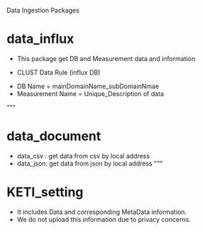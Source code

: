 Data Ingestion Packages

# data_influx
- This package get DB and Measurement data and information
* CLUST Data Rule (influx DB)
- DB Name = mainDomainName_subDomainNmae
- Measurement Name = Unique_Description of data

"""
# data_document
- data_csv : get data from csv by local address
- data_json: get data from json by local address
"""
# KETI_setting
- It includes Data and corresponding MetaData information.
- We do not upload this information due to privacy concerns.
